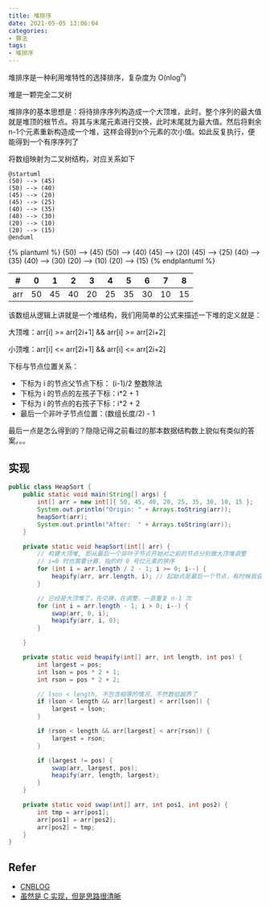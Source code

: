 ```yaml
---
title: 堆排序
date: 2021-05-05 13:06:04
categories:
- 算法
tags:
- 堆排序
---
```


堆排序是一种利用堆特性的选择排序，复杂度为 O(nlog<sup>n</sup>)

堆是一颗完全二叉树

堆排序的基本思想是：将待排序序列构造成一个大顶堆，此时，整个序列的最大值就是堆顶的根节点。将其与末尾元素进行交换，此时末尾就为最大值。然后将剩余n-1个元素重新构造成一个堆，这样会得到n个元素的次小值。如此反复执行，便能得到一个有序序列了

将数组映射为二叉树结构，对应关系如下


```plantuml
@startuml
(50) --> (45)
(50) --> (40)
(45) --> (20)
(45) --> (25)
(40) --> (35)
(40) --> (30)
(20) --> (10)
(20) --> (15)
@enduml
```

{% plantuml %}
(50) --> (45)
(50) --> (40)
(45) --> (20)
(45) --> (25)
(40) --> (35)
(40) --> (30)
(20) --> (10)
(20) --> (15)
{% endplantuml %}

|   #   |   0   |   1   |   2   |   3   |   4   |   5   |   6   |   7   |   8   |
| :---: | :---: | :---: | :---: | :---: | :---: | :---: | :---: | :---: | :---: |
|  arr  |  50   |  45   |  40   |  20   |  25   |  35   |  30   |  10   |  15   |

该数组从逻辑上讲就是一个堆结构，我们用简单的公式来描述一下堆的定义就是：

大顶堆：arr[i] >= arr[2i+1] && arr[i] >= arr[2i+2]  

小顶堆：arr[i] <= arr[2i+1] && arr[i] <= arr[2i+2]  

下标与节点位置关系：

* 下标为 i 的节点父节点下标： (i-1)/2 整数除法
* 下标为 i 的节点的左孩子下标：i*2 + 1
* 下标为 i 的节点的右孩子下标：i*2 + 2
* 最后一个非叶子节点位置：(数组长度/2) - 1

最后一点是怎么得到的？隐隐记得之前看过的那本数据结构数上貌似有类似的答案。。。

## 实现

```java
public class HeapSort {
    public static void main(String[] args) {
        int[] arr = new int[]{ 50, 45, 40, 20, 25, 35, 30, 10, 15 };
        System.out.println("Origin: " + Arrays.toString(arr));
        heapSort(arr);
        System.out.println("After:  " + Arrays.toString(arr));
    }

    private static void heapSort(int[] arr) {
        // 构建大顶堆, 即从最后一个非叶子节点开始对之前的节点分别做大顶堆调整
        // i=0 时也需要计算，指的时 0 号位元素的排序
        for (int i = arr.length / 2 - 1; i >= 0; i--) {
            heapify(arr, arr.length, i); // 起始点是最后一个节点，有时候我会写成 0
        }

        // 已经是大顶堆了，先交换，在调整，一直重复 n-1 次
        for (int i = arr.length - 1; i > 0; i--) {
            swap(arr, 0, i);
            heapify(arr, i, 0);
        }

    }

    private static void heapify(int[] arr, int length, int pos) {
        int largest = pos;
        int lson = pos * 2 + 1;
        int rson = pos * 2 + 2;

        // lson < length, 不包含相等的情况，不然数组越界了
        if (lson < length && arr[largest] < arr[lson]) {
            largest = lson;
        }

        if (rson < length && arr[largest] < arr[rson]) {
            largest = rson;
        }

        if (largest != pos) {
            swap(arr, largest, pos);
            heapify(arr, length, largest);
        }
    }

    private static void swap(int[] arr, int pos1, int pos2) {
        int tmp = arr[pos1];
        arr[pos1] = arr[pos2];
        arr[pos2] = tmp;
    }
}
```

## Refer

* [CNBLOG](https://www.cnblogs.com/chengxiao/p/6129630.html)
* [虽然是 C 实现，但是思路很清晰](https://www.bilibili.com/video/BV1fp4y1D7cj?from=search&seid=3873546409410814895)